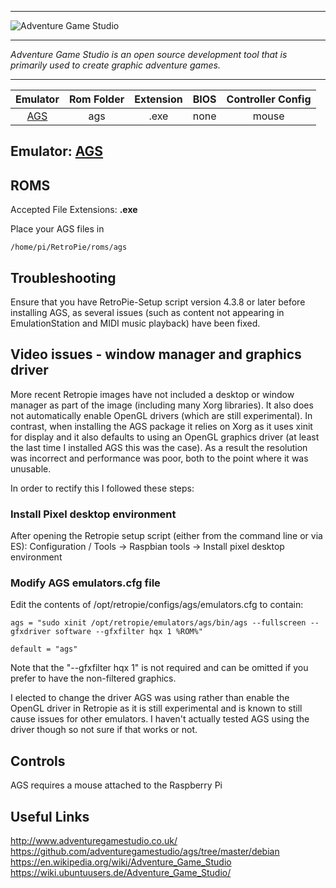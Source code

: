 ***

![Adventure Game Studio](http://i.imgur.com/eBMyMvj.png)

***
_Adventure Game Studio is an open source development tool that is primarily used to create graphic adventure games._

***

| Emulator | Rom Folder | Extension | BIOS |  Controller Config |
| :---: | :---: | :---: | :---: | :---: |
| [AGS](https://github.com/adventuregamestudio/ags/tree/master/debian) | ags | .exe | none | mouse |
## Emulator: [AGS](https://github.com/adventuregamestudio/ags/tree/master/debian) 



## ROMS
Accepted File Extensions: **.exe**

Place your AGS files in
```
/home/pi/RetroPie/roms/ags
```

## Troubleshooting
Ensure that you have RetroPie-Setup script version 4.3.8 or later before installing AGS, as several issues (such as content not appearing in EmulationStation and MIDI music playback) have been fixed.

## Video issues - window manager and graphics driver
More recent Retropie images have not included a desktop or window manager as part of the image (including many Xorg libraries).  It also does not automatically enable OpenGL drivers (which are still experimental).  In contrast, when installing the AGS package it relies on Xorg as it uses xinit for display and it also defaults to using an OpenGL graphics driver (at least the last time I installed AGS this was the case).  As a result the resolution was incorrect and performance was poor, both to the point where it was unusable.

In order to rectify this I followed these steps:
### Install Pixel desktop environment
After opening the Retropie setup script (either from the command line or via ES): Configuration / Tools -> Raspbian tools -> Install pixel desktop environment
### Modify AGS emulators.cfg file
Edit the contents of /opt/retropie/configs/ags/emulators.cfg to contain:

`ags = "sudo xinit /opt/retropie/emulators/ags/bin/ags --fullscreen --gfxdriver software --gfxfilter hqx 1 %ROM%"`

`default = "ags"`

Note that the "--gfxfilter hqx 1" is not required and can be omitted if you prefer to have the non-filtered graphics.

I elected to change the driver AGS was using rather than enable the OpenGL driver in Retropie as it is still experimental and is known to still cause issues for other emulators.  I haven't actually tested AGS using the driver though so not sure if that works or not.

## Controls

AGS requires a mouse attached to the Raspberry Pi

## Useful Links
http://www.adventuregamestudio.co.uk/  
https://github.com/adventuregamestudio/ags/tree/master/debian  
https://en.wikipedia.org/wiki/Adventure_Game_Studio  
https://wiki.ubuntuusers.de/Adventure_Game_Studio/
